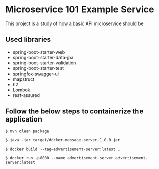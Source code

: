 # Microservice 101 Example Service

This project is a study of how a basic API microservice should be

## Used libraries
* spring-boot-starter-web
* spring-boot-starter-data-jpa
* spring-boot-starter-validation
* spring-boot-starter-test
* springfox-swagger-ui 
* mapstruct
* h2
* Lombok
* rest-assured


## Follow the below steps to containerize the application

```shell
$ mvn clean package

$ java -jar target/docker-message-server-1.0.0.jar

$ docker build --tag=advertisement-server:latest .

$ docker run -p8080 --name advertisement-server advertisement-server:latest
```
